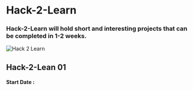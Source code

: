 # Hack-2-Learn

### Hack-2-Learn will hold short and interesting projects that can be completed in 1-2 weeks.

![Hack 2 Learn](https://github.com/ERA-IITK/Hack2Learn/blob/master/hack2learn.png) 
  
## Hack-2-Lean 01

 #### Start Date : 
